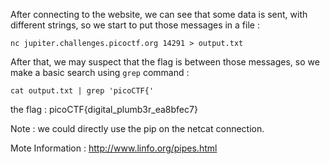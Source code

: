 After connecting to the website, we can see that some data is sent, with different strings, so we start to put those messages in a file :

`nc jupiter.challenges.picoctf.org 14291 > output.txt`

After that, we may suspect that the flag is between those messages, so we make a basic search using `grep` command :

`cat output.txt | grep 'picoCTF{'`

the flag : picoCTF{digital_plumb3r_ea8bfec7}

Note : we could directly use the pip on the netcat connection.

Mote Information : 
http://www.linfo.org/pipes.html